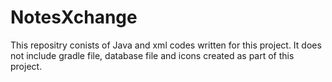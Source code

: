 # NotesXchange
This repositry conists of Java and xml codes written for this project. It does not include gradle file, database file and icons created as part of this project.
